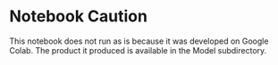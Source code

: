 # Notebook Caution

This notebook does not run as is because it was developed on Google Colab. The product it produced is available in the Model subdirectory. 

